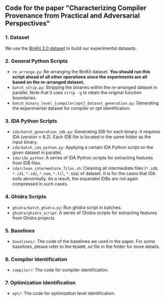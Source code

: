 ## Code for the paper "Characterizing Compiler Provenance from Practical and Adversarial Perspectives"

### 1. Dataset
We use the [BinKit 2.0 dataset](https://github.com/SoftSec-KAIST/BinKit) to build our experimental datasets.

### 2. General Python Scripts
* `re_arrange.py`: Re-arranging the BinKit dataset. **You should run this script ahead of all other operations since the experiments are all based on the re-arranged dataset.**
* `batch_strip.py`: Stripping the binaries within the re-arranged dataset in parallel. Note that it uses `strip -g` to retain the original function boundaries.
* `batch_binary_level_{compiler|opt}_dataset_generation.py`: Generating the experimental dataset for compiler or opt identification.

### 3. IDA Python Scripts
* `ida/batch_generation_idb.py`: Generating IDB for each binary. It requires IDA (version $\geq$ 8.2). Each IDB file is located in the same folder as the input binary.
* `ida/batch_ida_python.py`: Applying a certain IDA Python script on the given dataset in parallel.
* `ida/ida_python`: A series of IDA Python scripts for extracting features from IDB files.
* `ida/clean_intermediate_files.sh`: Cleaning all intermediate files (`*.id0`, `*.id1`, `*.id2`, `*.nam`, `*.til`, `*.$$$`) of dataset. It is for the cases that IDA exits abnormally. As a result, the expanded IDBs are not again compressed in such cases.

### 4. Ghidra Scripts
* `ghidra/batch_ghidra.py`: Run ghidra script in batches.
* `ghidra/ghidra_script`: A series of Ghidra scripts for extracting features from Ghidra projects.

### 5. Baselines
* `baselines/`: The code of the baselines we used in the paper. For some baselines, please refer to the `README.md` file in the folder for more details.

### 6. Compiler Identification
* `compiler/`: The code for compiler identification.

### 7. Optimization Identification
* `opt/`: The code for optimization level identification.
